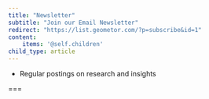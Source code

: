 ```yaml
---
title: "Newsletter"
subtitle: "Join our Email Newsletter"
redirect: "https://list.geometor.com/?p=subscribe&id=1"
content:
    items: '@self.children'
child_type: article
---
```


- Regular postings on research and insights

===
